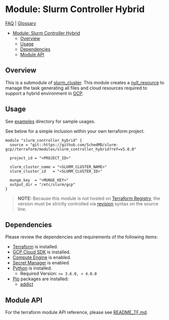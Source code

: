 # Module: Slurm Controller Hybrid

[FAQ](../../../docs/faq.md) | [Glossary](../../../docs/glossary.md)

<!-- mdformat-toc start --slug=github --no-anchors --maxlevel=6 --minlevel=1 -->

- [Module: Slurm Controller Hybrid](#module-slurm-controller-hybrid)
  - [Overview](#overview)
  - [Usage](#usage)
  - [Dependencies](#dependencies)
  - [Module API](#module-api)

<!-- mdformat-toc end -->

## Overview

This is a submodule of [slurm_cluster](../slurm_cluster/). This module creates a
[null_resource](https://registry.terraform.io/providers/hashicorp/null/latest/docs/resources/resource)
to manage the task generating all files and cloud resources required to support
a hybrid environment in [GCP](../../../docs/glossary.md#gcp).

## Usage

See [examples](../../examples/slurm_controller_hybrid/) directory for sample
usages.

See below for a simple inclusion within your own terraform project.

```hcl
module "slurm_controller_hybrid" {
  source = "git::https://github.com/SchedMD/slurm-gcp//terraform/modules/slurm_controller_hybrid?ref=v5.0.0"

  project_id = "<PROJECT_ID>"

  slurm_cluster_name = "<SLURM_CLUSTER_NAME>"
  slurm_cluster_id   = "<SLURM_CLUSTER_ID>"

  munge_key  = "<MUNGE_KEY>"
  output_dir = "/etc/slurm/gcp"
}
```

> **NOTE:** Because this module is not hosted on
> [Terraform Registry](../../../docs/glossary.md#terraform-registry), the
> version must be strictly controlled via
> [revision](https://www.terraform.io/language/modules/sources#selecting-a-revision)
> syntax on the source line.

## Dependencies

Please review the dependencies and requirements of the following items:

- [Terraform](https://www.terraform.io/downloads.html) is installed.
- [GCP Cloud SDK](https://cloud.google.com/sdk/downloads) is installed.
- [Compute Engine](../../../docs/glossary.md#compute-engine) is enabled.
- [Secret Manager](../../../docs/glossary.md#secret-manager) is enabled.
- [Python](../../../docs/glossary.md#python) is installed.
  - Required Version: `>= 3.6.0, < 4.0.0`
- [Pip](../../../docs/glossary.md#pip) packages are installed:
  - [addict](https://pypi.org/project/addict/)

## Module API

For the terraform module API reference, please see
[README_TF.md](./README_TF.md).
